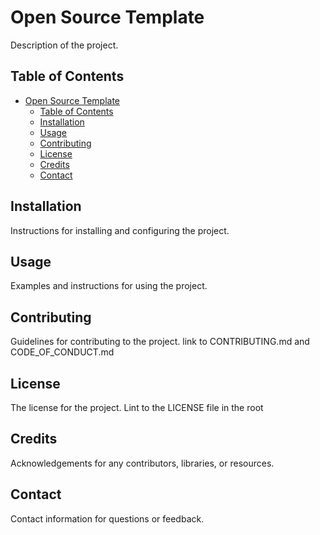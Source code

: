 # Open Source Template

Description of the project.

## Table of Contents

- [Open Source Template](#open-source-template)
  - [Table of Contents](#table-of-contents)
  - [Installation](#installation)
  - [Usage](#usage)
  - [Contributing](#contributing)
  - [License](#license)
  - [Credits](#credits)
  - [Contact](#contact)

## Installation

Instructions for installing and configuring the project.

## Usage

Examples and instructions for using the project.

## Contributing

Guidelines for contributing to the project. link to CONTRIBUTING.md and CODE_OF_CONDUCT.md

## License

The license for the project. Lint to the LICENSE file in the root

## Credits

Acknowledgements for any contributors, libraries, or resources.

## Contact

Contact information for questions or feedback.